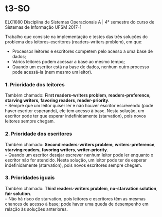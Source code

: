 # t3-SO

ELC1080 Disciplina de Sistemas Operacionais A | 4° semestre do curso de Sistemas de Informação UFSM 2017-1

Trabalho que consiste na implementação e testes das três soluções do problema dos leitores-escritores (readers-writers problem), em que:

- Processos leitores e escritores competem pelo acesso a uma base de dados;
- Vários leitores podem acessar a base ao mesmo tempo;
- Quando um escritor está na base de dados, nenhum outro processo pode acessá-la (nem mesmo um leitor).


### 1. Prioridade dos leitores <br/>
Também chamado: **First readers-writers problem**, **readers-preference**, **starving writers**, **favoring readers**, **reader-priority**. <br/>
– Sempre que um leitor quiser ler e não houver escritor escrevendo (pode haver escritor esperando), ele tem acesso à base. Nesta solução, um escritor pode ter que esperar indefinidamente (starvation), pois novos leitores sempre chegam.

### 2. Prioridade dos escritores <br/>
Também chamado: **Second readers-writers problem**, **writers-preference**, **starving readers**, **favoring writers**, **writer-priority**. <br/>
– Quando um escritor desejar escrever nenhum leitor pode ler enquanto o escritor não for atendido. Nesta solução, um leitor pode ter de esperar indefinidamente (starvation), pois novos escritores sempre chegam.

### 3. Prioridades iguais <br/>
Também chamado: **Third readers-writers problem**, **no-starvation solution**, **fair solution**. <br/>
– Não há risco de starvation, pois leitores e escritores têm as mesmas chances de acesso à base; pode haver uma queda de desempenho em relação às soluções anteriores.


